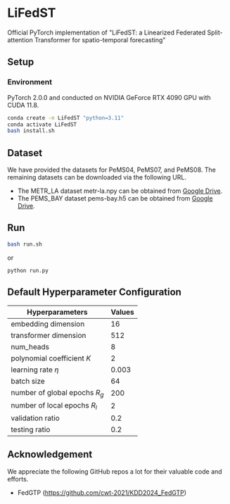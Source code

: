 # LiFedST
Official PyTorch implementation of "LiFedST: a Linearized Federated Split-attention Transformer for spatio-temporal forecasting"

## Setup
### Environment
PyTorch 2.0.0 and conducted on NVIDIA GeForce RTX 4090 GPU with CUDA 11.8.
```bash
conda create -n LiFedST "python=3.11"
conda activate LiFedST
bash install.sh
```

## Dataset
We have provided the datasets for PeMS04, PeMS07, and PeMS08. The remaining datasets can be downloaded via the following URL.
- The METR_LA dataset metr-la.npy can be obtained from [Google Drive](https://drive.google.com/file/d/16xbiRvh5jJx2A4Swv9dEMEz_Y0AEoQTM/view).
- The PEMS_BAY dataset pems-bay.h5 can be obtained from [Google Drive](https://drive.google.com/drive/folders/10FOTa6HXPqX8Pf5WRoRwcFnW9BrNZEIX?usp=drive_open).

## Run
```bash
bash run.sh
```
or
```
python run.py
```

## Default Hyperparameter Configuration
| Hyperparameters               | Values |
|-------------------------------|--------|
| embedding dimension                 | 16     |
| transformer dimension               | 512    |
| num_heads                           | 8      |
| polynomial coefficient $K$          | 2      |
| learning rate $\eta$                | 0.003  |
| batch size                              | 64     |
| number of global epochs $R_g$       | 200    |
| number of local epochs $R_l$        | 2      |
| validation ratio                        | 0.2    |
| testing ratio                           | 0.2    |

## Acknowledgement
We appreciate the following GitHub repos a lot for their valuable code and efforts.
- FedGTP (https://github.com/cwt-2021/KDD2024_FedGTP)
